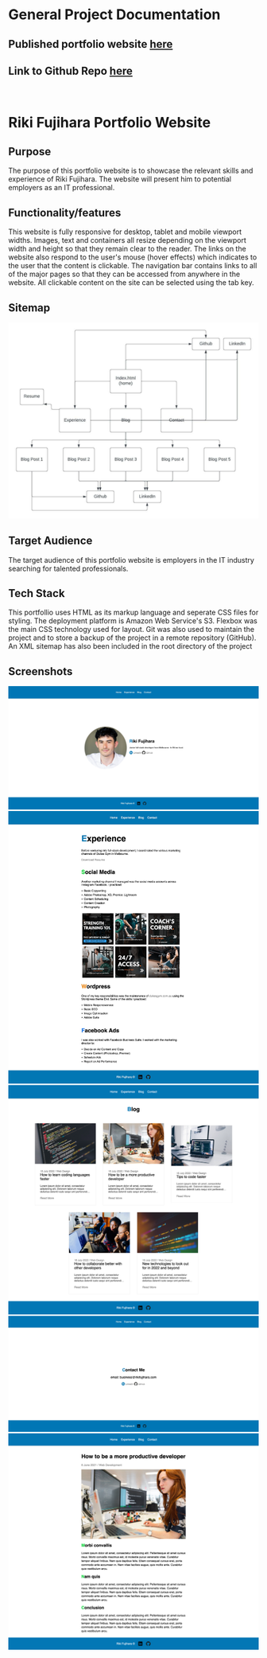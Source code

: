 # General Project Documentation

## Published portfolio website <a href="https://rikifujihara-web.s3.ap-southeast-2.amazonaws.com/submission+Zip/src/html/index.html">here</a>

## Link to Github Repo <a href="https://github.com/rikifujihara/ca-term-1-assessment-2/tree/master/s3deploy/submission%20Zip">here</a>

<br>

# Riki Fujihara Portfolio Website

## Purpose

The purpose of this portfolio website is to showcase the relevant skills and experience of Riki Fujihara. The website will present him to potential employers as an IT professional.

## Functionality/features

This website is fully responsive for desktop, tablet and mobile viewport widths. Images, text and containers all resize depending on the viewport width and height so that they remain clear to the reader. The links on the website also respond to the user's mouse (hover effects) which indicates to the user that the content is clickable. The navigation bar contains links to all of the major pages so that they can be accessed from anywhere in the website. All clickable content on the site can be selected using the tab key.

## Sitemap

<img src="docs/portfolio-website-sitemap.jpeg" alt="sitemap image">

## Target Audience

The target audience of this portfolio website is employers in the IT industry searching for talented professionals.

## Tech Stack

This portfollio uses HTML as its markup language and seperate CSS files for styling. The deployment platform is Amazon Web Service's S3. Flexbox was the main CSS technology used for layout. Git was also used to maintain the project and to store a backup of the project in a remote repository (GitHub). An XML sitemap has also been included in the root directory of the project

## Screenshots

<img src="docs/screenshots/home-page.png" alt="homepage-screenshot">
<img src="docs/screenshots/experience-page.png" alt="experience-page-screenshot">
<img src="docs/screenshots/blog-page.png" alt="blog-page-screenshot">
<img src="docs/screenshots/contact-page.png" alt="contact-page-screenshot">
<img src="docs/screenshots/blog-post.png" alt="blog-post-screenshot">
